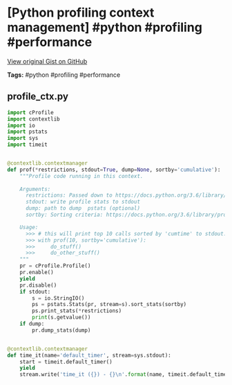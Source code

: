 # [Python profiling context management] #python #profiling #performance

[View original Gist on GitHub](https://gist.github.com/Integralist/530146ca84f3b899f478b1a309ceaff7)

**Tags:** #python #profiling #performance

## profile_ctx.py

```python
import cProfile
import contextlib
import io
import pstats
import sys
import timeit


@contextlib.contextmanager
def prof(*restrictions, stdout=True, dump=None, sortby='cumulative'):
    """Profile code running in this context.
    
    Arguments:
      restrictions: Passed down to https://docs.python.org/3.6/library/profile.html#pstats.Stats.print_stats
      stdout: write profile stats to stdout
      dump: path to dump  pstats (optional)
      sortby: Sorting criteria: https://docs.python.org/3.6/library/profile.html#pstats.Stats.sort_stats

    Usage:
      >>> # this will print top 10 calls sorted by 'cumtime' to stdout.
      >>> with prof(10, sortby='cumulative'):
      >>>     do_stuff()
      >>>     do_other_stuff()
    """
    pr = cProfile.Profile()
    pr.enable()
    yield
    pr.disable()
    if stdout:
        s = io.StringIO()
        ps = pstats.Stats(pr, stream=s).sort_stats(sortby)
        ps.print_stats(*restrictions)
        print(s.getvalue())
    if dump:
        pr.dump_stats(dump)


@contextlib.contextmanager
def time_it(name='default_timer', stream=sys.stdout):
    start = timeit.default_timer()
    yield
    stream.write('time_it ({}) - {}\n'.format(name, timeit.default_timer() - start))
```

